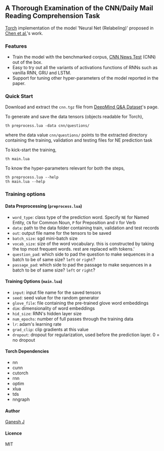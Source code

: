 ## A Thorough Examination of the CNN/Daily Mail Reading Comprehension Task

[Torch](http://torch.ch) implementation of the model 'Neural Net (Relabeling)' proposed in [Chen et al.](https://arxiv.org/abs/1606.02858)'s work.

### Features

* Train the model with the benchmarked corpus, [CNN News Test](https://github.com/deepmind/rc-data) (CNN) out of the box.
* Easy to try out all the variants of activations functions of RNNs such as vanilla RNN, GRU and LSTM.
* Support for tuning other hyper-parameters of the model reported in the paper.

### Quick Start

Download and extract the `cnn.tgz` file from [DeepMind Q&A Dataset](http://cs.nyu.edu/~kcho/DMQA/)'s page.

To generate and save the data tensors (objects readable for Torch),

```
th preprocess.lua -data cnn/questions/
```

where the data value `cnn/questions/` points to the extracted directory containing the training, validation and testing files for NE prediction task

To kick-start the training,

```
th main.lua
```

To know the hyper-parameters relevant for both the steps,

```
th preprocess.lua --help
th main.lua --help
```

### Training options

#### Data Preprocessing (`preprocess.lua`)

* `word_type`: class type of the prediction word. Specify `NE` for Named Entity, `CN` for Common Noun, `P` for Preposition and `V` for Verb
* `data`: path to the data folder containing train, validation and test records
* `out`: output file name for the tensors to be saved
* `batch_size`: sgd mini-batch size
* `vocab_size`: size of the word vocabulary. this is constructed by taking the top <int> most frequent words. rest are replaced with <unk> tokens.'
* `question_pad`: which side to pad the question to make sequences in a batch to be of same size? `left` or `right`?
* `passage_pad`: which side to pad the passage to make sequences in a batch to be of same size? `left` or `right`?

#### Training Options (`main.lua`)

* `input`: input file name for the saved tensors
* `seed`: seed value for the random generator
* `glove_file`: file containing the pre-trained glove word embeddings
* `dim`: dimensionality of word embeddings
* `hid_size`: RNN's hidden layer size
* `num_epochs`: number of full passes through the training data
* `lr`: adam's learning rate
* `grad_clip`: clip gradients at this value
* `dropout`: dropout for regularization, used before the prediction layer. 0 = no dropout

#### Torch Dependencies
* nn
* cunn
* cutorch
* rnn
* optim
* xlua
* tds
* nngraph

#### Author
[Ganesh J](https://researchweb.iiit.ac.in/~ganesh.j/)

#### Licence
MIT


